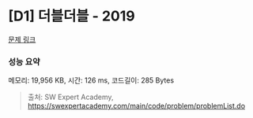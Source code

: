 # [D1] 더블더블 - 2019 

[문제 링크](https://swexpertacademy.com/main/code/problem/problemDetail.do?contestProbId=AV5QDEX6AqwDFAUq) 

### 성능 요약

메모리: 19,956 KB, 시간: 126 ms, 코드길이: 285 Bytes



> 출처: SW Expert Academy, https://swexpertacademy.com/main/code/problem/problemList.do